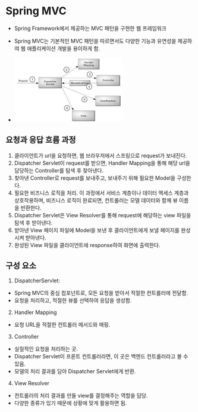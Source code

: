# Spring MVC
- Spring Framework에서 제공하는 MVC 패턴을 구현한 웹 프레임워크
- Spring MVC는 기본적인 MVC 패턴을 따르면서도 다양한 기능과 유연성을 제공하여 웹 애플리케이션 개발을 용이하게 함.

- ![img.png](img.png)

## 요청과 응답 흐름 과정
1. 클라이언트가 url을 요청하면, 웹 브라우저에서 스프링으로 request가 보내진다.
2. Dispatcher Servlet이 request를 받으면, Handler Mapping을 통해 해당 url을 담당하는 Controller를 탐색 후 찾아낸다.
3. 찾아낸 Controller로 request를 보내주고, 보내주기 위해 필요한 Model을 구성한다.
4. 필요한 비즈니스 로직을 처리. 이 과정에서 서비스 계층이나 데이터 액세스 계층과 상호작용하며, 비즈니스 로직이 완료되면, 컨트롤러는 모델 데이터와 함께 뷰 이름을 반환한다.
5. Dispatcher Servlet은 View Resolver를 통해 request에 해당하는 view 파일을 탐색 후 받아낸다.
6. 받아낸 View 페이지 파일에 Model을 보낸 후 클라이언트에게 보낼 페이지를 완성시켜 받아낸다.
7. 완성된 View 파일을 클라이언트에 response하여 화면에 출력한다.

## 구성 요소
1. DispatcherServlet:
- Spring MVC의 중심 컴포넌트로, 모든 요청을 받아서 적절한 컨트롤러에 전달함.
- 요청을 처리하고, 적절한 뷰를 선택하여 응답을 생성함.
2. Handler Mapping
- 요청 URL을 적절한 컨트롤러 메서드와 매핑.
3. Controller
- 실질적인 요청을 처리하는 곳.
- Dispatcher Servlet이 프론트 컨트롤러라면, 이 곳은 백엔드 컨트롤러라고 볼 수 있음.
- 모델의 처리 결과를 담아 Dispatcher Servlet에게 반환.
4. View Resolver
- 컨트롤러의 처리 결과를 만들 view를 결정해주는 역할을 담당. 
- 다양한 종류가 있기 때문에 상황에 맞게 활용하면 됨.

